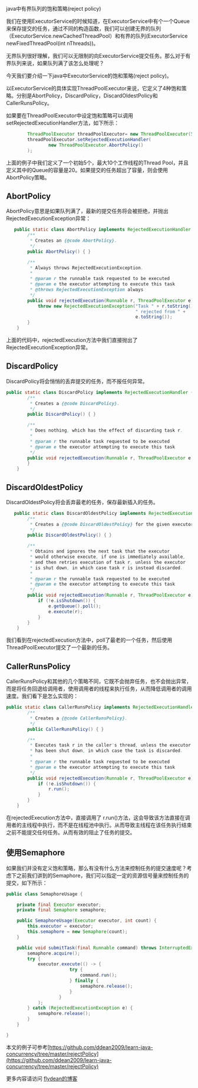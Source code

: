 java中有界队列的饱和策略(reject policy)

我们在使用ExecutorService的时候知道，在ExecutorService中有个一个Queue来保存提交的任务，通过不同的构造函数，我们可以创建无界的队列（ExecutorService.newCachedThreadPool）和有界的队列(ExecutorService newFixedThreadPool(int nThreads))。

无界队列很好理解，我们可以无限制的向ExecutorService提交任务。那么对于有界队列来说，如果队列满了该怎么处理呢？ 

今天我们要介绍一下java中ExecutorService的饱和策略(reject policy)。

以ExecutorService的具体实现ThreadPoolExecutor来说，它定义了4种饱和策略。分别是AbortPolicy，DiscardPolicy，DiscardOldestPolicy和CallerRunsPolicy。

如果要在ThreadPoolExecutor中设定饱和策略可以调用setRejectedExecutionHandler方法，如下所示：

~~~java
        ThreadPoolExecutor threadPoolExecutor= new ThreadPoolExecutor(5, 10, 10, TimeUnit.SECONDS, new LinkedBlockingDeque<Runnable>(20));
        threadPoolExecutor.setRejectedExecutionHandler(
                new ThreadPoolExecutor.AbortPolicy()
        );
~~~

上面的例子中我们定义了一个初始5个，最大10个工作线程的Thread Pool，并且定义其中的Queue的容量是20。如果提交的任务超出了容量，则会使用AbortPolicy策略。



## AbortPolicy

AbortPolicy意思是如果队列满了，最新的提交任务将会被拒绝，并抛出RejectedExecutionException异常：

~~~java
   public static class AbortPolicy implements RejectedExecutionHandler {
        /**
         * Creates an {@code AbortPolicy}.
         */
        public AbortPolicy() { }

        /**
         * Always throws RejectedExecutionException.
         *
         * @param r the runnable task requested to be executed
         * @param e the executor attempting to execute this task
         * @throws RejectedExecutionException always
         */
        public void rejectedExecution(Runnable r, ThreadPoolExecutor e) {
            throw new RejectedExecutionException("Task " + r.toString() +
                                                 " rejected from " +
                                                 e.toString());
        }
    }
~~~

上面的代码中，rejectedExecution方法中我们直接抛出了RejectedExecutionException异常。

## DiscardPolicy

DiscardPolicy将会悄悄的丢弃提交的任务，而不报任何异常。

~~~java
public static class DiscardPolicy implements RejectedExecutionHandler {
        /**
         * Creates a {@code DiscardPolicy}.
         */
        public DiscardPolicy() { }

        /**
         * Does nothing, which has the effect of discarding task r.
         *
         * @param r the runnable task requested to be executed
         * @param e the executor attempting to execute this task
         */
        public void rejectedExecution(Runnable r, ThreadPoolExecutor e) {
        }
    }
~~~

## DiscardOldestPolicy

DiscardOldestPolicy将会丢弃最老的任务，保存最新插入的任务。

~~~java
   public static class DiscardOldestPolicy implements RejectedExecutionHandler {
        /**
         * Creates a {@code DiscardOldestPolicy} for the given executor.
         */
        public DiscardOldestPolicy() { }

        /**
         * Obtains and ignores the next task that the executor
         * would otherwise execute, if one is immediately available,
         * and then retries execution of task r, unless the executor
         * is shut down, in which case task r is instead discarded.
         *
         * @param r the runnable task requested to be executed
         * @param e the executor attempting to execute this task
         */
        public void rejectedExecution(Runnable r, ThreadPoolExecutor e) {
            if (!e.isShutdown()) {
                e.getQueue().poll();
                e.execute(r);
            }
        }
    }
~~~

我们看到在rejectedExecution方法中，poll了最老的一个任务，然后使用ThreadPoolExecutor提交了一个最新的任务。

## CallerRunsPolicy

CallerRunsPolicy和其他的几个策略不同，它既不会抛弃任务，也不会抛出异常，而是将任务回退给调用者，使用调用者的线程来执行任务，从而降低调用者的调用速度。我们看下是怎么实现的：

~~~java
public static class CallerRunsPolicy implements RejectedExecutionHandler {
        /**
         * Creates a {@code CallerRunsPolicy}.
         */
        public CallerRunsPolicy() { }

        /**
         * Executes task r in the caller's thread, unless the executor
         * has been shut down, in which case the task is discarded.
         *
         * @param r the runnable task requested to be executed
         * @param e the executor attempting to execute this task
         */
        public void rejectedExecution(Runnable r, ThreadPoolExecutor e) {
            if (!e.isShutdown()) {
                r.run();
            }
        }
    }
~~~

在rejectedExecution方法中，直接调用了 r.run()方法，这会导致该方法直接在调用者的主线程中执行，而不是在线程池中执行。从而导致主线程在该任务执行结束之前不能提交任何任务。从而有效的阻止了任务的提交。

## 使用Semaphore

如果我们并没有定义饱和策略，那么有没有什么方法来控制任务的提交速度呢？考虑下之前我们讲到的Semaphore，我们可以指定一定的资源信号量来控制任务的提交，如下所示：

~~~java
public class SemaphoreUsage {

    private final Executor executor;
    private final Semaphore semaphore;

    public SemaphoreUsage(Executor executor, int count) {
        this.executor = executor;
        this.semaphore = new Semaphore(count);
    }

    public void submitTask(final Runnable command) throws InterruptedException {
        semaphore.acquire();
        try {
            executor.execute(() -> {
                        try {
                            command.run();
                        } finally {
                            semaphore.release();
                        }
                    }
            );
        } catch (RejectedExecutionException e) {
            semaphore.release();
        }
    }

}
~~~

本文的例子可参考[https://github.com/ddean2009/learn-java-concurrency/tree/master/rejectPolicy](https://github.com/ddean2009/learn-java-concurrency/tree/master/rejectPolicy)

更多内容请访问 [flydean的博客](www.flydean.com)

